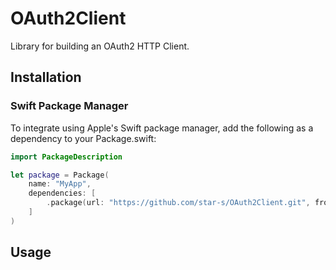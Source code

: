 # OAuth2Client

Library for building an OAuth2 HTTP Client.

## Installation

### Swift Package Manager

To integrate using Apple's Swift package manager, add the following as a dependency to your Package.swift:

```swift
import PackageDescription

let package = Package(
    name: "MyApp",
    dependencies: [
        .package(url: "https://github.com/star-s/OAuth2Client.git", from: "0.1")
    ]
)
```


## Usage
